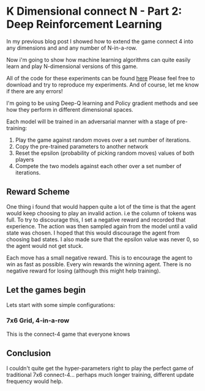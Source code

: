# K Dimensional connect N - Part 2: Deep Reinforcement Learning

In my previous blog post I showed how to extend the game connect 4 into any dimensions and and any number of N-in-a-row.

Now i'm going to show how machine learning algorithms can quite easily learn and play N-dimensional versions of this game.

All of the code for these experiments can be found [here](https://github.com/Bam4d/K-dimensional-connect-N/blob/master)
Please feel free to download and try to reproduce my experiments. And of course, let me know if there are any errors!

I'm going to be using Deep-Q learning and Policy gradient methods and see how they perform in different dimensional spaces.

Each model will be trained in an adversarial manner with a stage of pre-training:

1. Play the game against random moves over a set number of iterations.
1. Copy the pre-trained parameters to another network
1. Reset the epsilon (probability of picking random moves) values of both players
1. Compete the two models against each other over a set number of iterations.

## Reward Scheme

One thing i found that would happen quite a lot of the time is that the agent would keep choosing to play an invalid action. i.e the column of tokens was full. 
To try to discourage this, I set a negative reward and recorded that experience. The action was then sampled again from the model until a valid state was chosen. 
I hoped that this would discourage the agent from choosing bad states. I also made sure that the epsilon value was never 0, so the agent would not get stuck. 

Each move has a small negative reward. This is to encourage the agent to win as fast as possible.
Every win rewards the winning agent. There is no negative reward for losing (although this might help training).

## Let the games begin

Lets start with some simple configurations:

### 7x6 Grid, 4-in-a-row

This is the connect-4 game that everyone knows




## Conclusion

I couldn't quite get the hyper-parameters right to play the perfect game of traditional 7x6 connect-4... perhaps much longer training, different update frequency would help.  